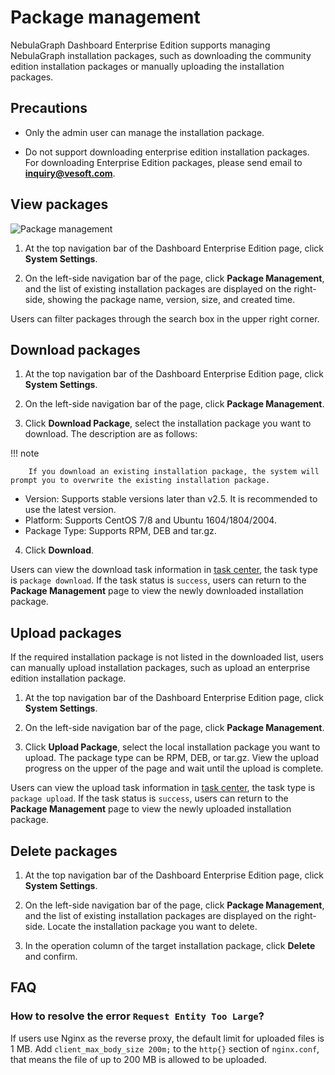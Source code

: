 # Package management

NebulaGraph Dashboard Enterprise Edition supports managing NebulaGraph installation packages, such as downloading the community edition installation packages or manually uploading the installation packages.

## Precautions

- Only the admin user can manage the installation package.

- Do not support downloading enterprise edition installation packages. For downloading Enterprise Edition packages, please send email to **inquiry@vesoft.com**.

## View packages

![Package management](https://docs-cdn.nebula-graph.com.cn/figures/package-manage-22-6-7-en.png)

1. At the top navigation bar of the Dashboard Enterprise Edition page, click **System Settings**.

2. On the left-side navigation bar of the page, click **Package Management**, and the list of existing installation packages are displayed on the right-side, showing the package name, version, size, and created time.

Users can filter packages through the search box in the upper right corner.

## Download packages

1. At the top navigation bar of the Dashboard Enterprise Edition page, click **System Settings**.

2. On the left-side navigation bar of the page, click **Package Management**.

3. Click **Download Package**, select the installation package you want to download. The description are as follows:

  !!! note

        If you download an existing installation package, the system will prompt you to overwrite the existing installation package.

  - Version: Supports stable versions later than v2.5. It is recommended to use the latest version.
  - Platform: Supports CentOS 7/8 and Ubuntu 1604/1804/2004.
  - Package Type: Supports RPM, DEB and tar.gz.

4. Click **Download**.

Users can view the download task information in [task center](10.tasks.md), the task type is `package download`. If the task status is `success`, users can return to the **Package Management** page to view the newly downloaded installation package.

## Upload packages

If the required installation package is not listed in the downloaded list, users can manually upload installation packages, such as upload an enterprise edition installation package.

1. At the top navigation bar of the Dashboard Enterprise Edition page, click **System Settings**.

2. On the left-side navigation bar of the page, click **Package Management**.

3. Click **Upload Package**, select the local installation package you want to upload. The package type can be RPM, DEB, or tar.gz. View the upload progress on the upper of the page and wait until the upload is complete.

Users can view the upload task information in [task center](10.tasks.md), the task type is `package upload`. If the task status is `success`, users can return to the **Package Management** page to view the newly uploaded installation package.

## Delete packages

1. At the top navigation bar of the Dashboard Enterprise Edition page, click **System Settings**.

2. On the left-side navigation bar of the page, click **Package Management**, and the list of existing installation packages are displayed on the right-side. Locate the installation package you want to delete.

3. In the operation column of the target installation package, click **Delete** and confirm.

## FAQ

### How to resolve the error `Request Entity Too Large`?

If users use Nginx as the reverse proxy, the default limit for uploaded files is 1 MB. Add `client_max_body_size 200m;` to the `http{}` section of `nginx.conf`, that means the file of up to 200 MB is allowed to be uploaded.
